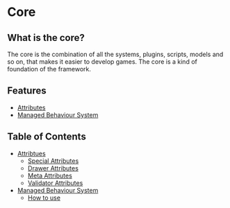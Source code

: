 # Core

## What is the core?
The core is the combination of all the systems, plugins, scripts, models and so on, that makes it easier to develop games.
The core is a kind of foundation of the framework.

## Features
- [Attributes](/docs/root/CoreDocs/Attributes)
- [Managed Behaviour System](/docs/root/CoreDocs/BehaviourSystem)

## Table of Contents
- [Attribtues](/docs/root/CoreDocs/Attributes)
  - [Special Attributes](/docs/root/CoreDocs/Attributes/SpecialAttributes.md)
  - [Drawer Attributes](/docs/root/CoreDocs/Attributes/DrawerAttributes.md)
  - [Meta Attributes](/docs/root/CoreDocs/Attributes/MetaAttributes.md)
  - [Validator Attributes](/docs/root/CoreDocs/Attributes/ValidatorAttributes.md)
- [Managed Behaviour System](/docs/root/CoreDocs/BehaviourSystem)
  - [How to use](/docs/root/CoreDocs/BehaviourSystem/Usage.md)